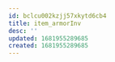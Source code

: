 ```yaml
---
id: bclcu002kzjj57xkytd6cb4
title: item_armorInv
desc: ''
updated: 1681955289685
created: 1681955289685
---
```

